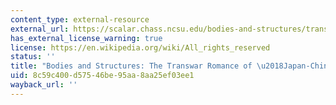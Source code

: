 ```yaml
---
content_type: external-resource
external_url: https://scalar.chass.ncsu.edu/bodies-and-structures/transwar-japan-china-goodwill
has_external_license_warning: true
license: https://en.wikipedia.org/wiki/All_rights_reserved
status: ''
title: "Bodies and Structures: The Transwar Romance of \u2018Japan-China Goodwill\u2019"
uid: 8c59c400-d575-46be-95aa-8aa25ef03ee1
wayback_url: ''
---
```

